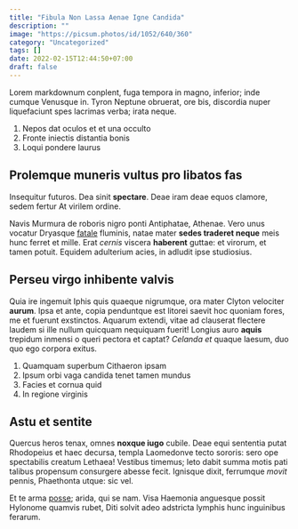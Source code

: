 ```yaml
---
title: "Fibula Non Lassa Aenae Igne Candida"
description: ""
image: "https://picsum.photos/id/1052/640/360"
category: "Uncategorized"
tags: []
date: 2022-02-15T12:44:50+07:00
draft: false
---
```


Lorem markdownum conplent, fuga tempora in magno, inferior; inde cumque Venusque
in. Tyron Neptune obruerat, ore bis, discordia nuper liquefaciunt spes lacrimas
verba; irata neque.

1. Nepos dat oculos et et una occulto
2. Fronte iniectis distantia bonis
3. Loqui pondere laurus

## Prolemque muneris vultus pro libatos fas

Insequitur futuros. Dea sinit **spectare**. Deae iram deae equos clamore, sedem
fertur At virilem ordine.

Navis Murmura de roboris nigro ponti Antiphatae, Athenae. Vero unus vocatur
Dryasque [fatale](http://possit-esse.com/) fluminis, natae mater **sedes
traderet neque** meis hunc ferret et mille. Erat *cernis* viscera **haberent**
guttae: et virorum, et tamen potuit. Equidem adulterium acies, in adludit ipse
studiosius.

## Perseu virgo inhibente valvis

Quia ire ingemuit Iphis quis quaeque nigrumque, ora mater Clyton velociter
**aurum**. Ipsa et ante, copia penduntque est litorei saevit hoc quoniam fores,
me et fuerunt exstinctos. Aquarum extendi, vitae ad clauserat flectere laudem si
ille nullum quicquam nequiquam fuerit! Longius auro **aquis** trepidum inmensi o
queri pectora et captat? *Celanda et* quaque laesum, duo quo ego corpora exitus.

1. Quamquam superbum Cithaeron ipsam
2. Ipsum orbi vaga candida tenet tamen mundus
3. Facies et cornua quid
4. In regione virginis

## Astu et sentite

Quercus heros tenax, omnes **noxque iugo** cubile. Deae equi sententia putat
Rhodopeius et haec decursa, templa Laomedonve tecto sororis: sero ope
spectabilis creatum Lethaea! Vestibus timemus; leto dabit summa motis pati
talibus propensum consurgere abesse fecit. Ignisque dixit, ferrumque *movit*
pennis, Phaethonta utque: sic vel.

Et te arma [posse](http://www.initapidani.io/gradus); arida, qui se nam. Visa
Haemonia anguesque possit Hylonome quamvis rubet, Diti solvit adeo adstricta
lymphis hunc inguinibus ferarum.

